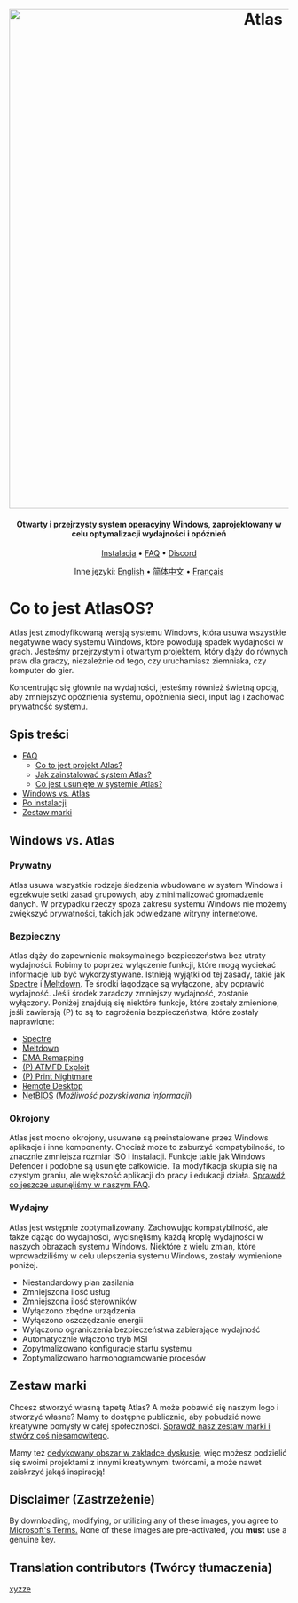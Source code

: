 <h1 align="center">
  <br>
  <a href="http://atlasos.net"><img src="https://i.imgur.com/xV08gIt.png" alt="Atlas" width="900"></a>
</h1>
<h4 align="center">Otwarty i przejrzysty system operacyjny Windows, zaprojektowany w celu optymalizacji wydajności i opóźnień</h4>

<p align="center">
  <a href="https://github.com/Atlas-OS/Atlas/wiki/2.-Installing">Instalacja</a>
  •
  <a href="https://github.com/Atlas-OS/Atlas/wiki/1.-FAQ#contents">FAQ</a>
  •
  <a href="https://discord.com/servers/atlas-795710270000332800" target="_blank">Discord</a>
</p>
<p align="center">
 Inne języki:
  <a href="https://github.com/Atlas-OS/Atlas/blob/main/README.md">English</a> • <a href="https://github.com/Atlas-OS/Atlas/blob/main/README_Translations/README_zh_CN.md">简体中文</a> • <a href="https://github.com/Atlas-OS/Atlas/blob/main/README_Translations/README_fr_FR.md">Français</a>
</p>

# Co to jest AtlasOS?

Atlas jest zmodyfikowaną wersją systemu Windows, która usuwa wszystkie negatywne wady systemu Windows, które powodują spadek wydajności w grach. Jesteśmy przejrzystym i otwartym projektem, który dąży do równych praw dla graczy, niezależnie od tego, czy uruchamiasz ziemniaka, czy komputer do gier.

Koncentrując się głównie na wydajności, jesteśmy również świetną opcją, aby zmniejszyć opóźnienia systemu, opóźnienia sieci, input lag i zachować prywatność systemu.

## Spis treści

- [FAQ](https://github.com/Atlas-OS/Atlas/wiki/1.-FAQ)
  - [Co to jest projekt Atlas?](https://github.com/Atlas-OS/Atlas/wiki/1.-FAQ#11-what-is-the-atlas-project)
  - [Jak zainstalować system Atlas?](https://github.com/Atlas-OS/Atlas/wiki/1.-FAQ#12-how-do-i-install-atlas-os)
  - [Co jest usunięte w systemie Atlas?](https://github.com/Atlas-OS/Atlas/wiki/1.-FAQ#13-whats-removed-in-atlas-os)
- <a href="#windows-vs-atlas">Windows vs. Atlas</a>
- [Po instalacji](https://github.com/Atlas-OS/Atlas/wiki/3.-Post-Install)
- [Zestaw marki](./img/brand-kit.zip)

## Windows vs. Atlas

### **Prywatny**

Atlas usuwa wszystkie rodzaje śledzenia wbudowane w system Windows i egzekwuje setki zasad grupowych, aby zminimalizować gromadzenie danych. W przypadku rzeczy spoza zakresu systemu Windows nie możemy zwiększyć prywatności, takich jak odwiedzane witryny internetowe.

### **Bezpieczny**

Atlas dąży do zapewnienia maksymalnego bezpieczeństwa bez utraty wydajności. Robimy to poprzez wyłączenie funkcji, które mogą wyciekać informacje lub być wykorzystywane. Istnieją wyjątki od tej zasady, takie jak [Spectre](https://spectreattack.com/spectre.pdf) i [Meltdown](https://meltdownattack.com/meltdown.pdf). Te środki łagodzące są wyłączone, aby poprawić wydajność. Jeśli środek zaradczy zmniejszy wydajność, zostanie wyłączony. Poniżej znajdują się niektóre funkcje, które zostały zmienione, jeśli zawierają (P) to są to zagrożenia bezpieczeństwa, które zostały naprawione:

- [Spectre](https://spectreattack.com/spectre.pdf)
- [Meltdown](https://meltdownattack.com/meltdown.pdf)
- [DMA Remapping](https://docs.microsoft.com/en-us/windows/security/information-protection/kernel-dma-protection-for-thunderbolt)
- [(P) ATMFD Exploit](https://msrc.microsoft.com/update-guide/en-US/vulnerability/CVE-2020-1020)
- [(P) Print Nightmare](https://us-cert.cisa.gov/ncas/current-activity/2021/06/30/printnightmare-critical-windows-print-spooler-vulnerability)
- [Remote Desktop](https://cve.mitre.org/cgi-bin/cvekey.cgi?keyword=Windows+Remote+Desktop)
- [NetBIOS](https://en.wikipedia.org/wiki/NetBIOS) (*Możliwość pozyskiwania informacji*)

### **Okrojony**

Atlas jest mocno okrojony, usuwane są preinstalowane przez Windows aplikacje i inne komponenty. Chociaż może to zaburzyć kompatybilność, to znacznie zmniejsza rozmiar ISO i instalacji. Funkcje takie jak Windows Defender i podobne są usunięte całkowicie. Ta modyfikacja skupia się na czystym graniu, ale większość aplikacji do pracy i edukacji działa. [Sprawdź co jeszcze usunęliśmy w naszym FAQ](https://github.com/Atlas-OS/Atlas/wiki/1.-FAQ#13-whats-removed-in-atlas-os).

### **Wydajny**

Atlas jest wstępnie zoptymalizowany. Zachowując kompatybilność, ale także dążąc do wydajności, wycisnęliśmy każdą kroplę wydajności w naszych obrazach systemu Windows. Niektóre z wielu zmian, które wprowadziliśmy w celu ulepszenia systemu Windows, zostały wymienione poniżej.

- Niestandardowy plan zasilania
- Zmniejszona ilość usług
- Zmniejszona ilość sterowników
- Wyłączono zbędne urządzenia
- Wyłączono oszczędzanie energii
- Wyłączono ograniczenia bezpieczeństwa zabierające wydajność
- Automatycznie włączono tryb MSI
- Zopytmalizowano konfiguracje startu systemu
- Zoptymalizowano harmonogramowanie procesów

## Zestaw marki

Chcesz stworzyć własną tapetę Atlas? A może pobawić się naszym logo i stworzyć własne? Mamy to dostępne publicznie, aby pobudzić nowe kreatywne pomysły w całej społeczności. [Sprawdź nasz zestaw marki i stwórz coś niesamowitego](./img/brand-kit.zip).

Mamy też [dedykowany obszar w zakładce dyskusje](https://github.com/Atlas-OS/Atlas/discussions/categories/community-artwork), więc możesz podzielić się swoimi projektami z innymi kreatywnymi twórcami, a może nawet zaiskrzyć jakąś inspiracją!

## Disclaimer (Zastrzeżenie)

By downloading, modifying, or utilizing any of these images, you agree to [Microsoft's Terms.](https://www.microsoft.com/en-us/Useterms/Retail/Windows/10/UseTerms_Retail_Windows_10_English.htm) None of these images are pre-activated, you **must** use a genuine key.

## Translation contributors (Twórcy tłumaczenia)

[xyzze](https://github.com/xyzze)

